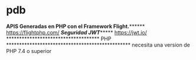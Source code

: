 # pdb
********************APIS Generadas en PHP con el Framework Flight.**************************
https://flightphp.com/
*************************************Seguridad JWT******************************************
https://jwt.io/
************************************ PHP ************************************************
necesita una version de PHP 7.4 o superior
